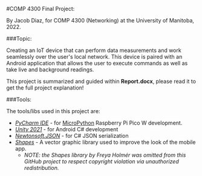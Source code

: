 #COMP 4300 Final Project:

By Jacob Diaz, for COMP 4300 (Networking) at the University of Manitoba, 2022.

###Topic:

Creating an IoT device that can perform data measurements and work seamlessly over the user's local network. This device is paired with an Android application that allows the user to execute commands as well as take live and background readings.

This project is summarized and guided within **Report.docx**, please read it to get the full project explanation!

###Tools:

The tools/libs used in this project are:
* [*PyCharm IDE*](https://www.jetbrains.com/pycharm/) - for [MicroPython](https://micropython.org/) Raspberry Pi Pico W development.
* [*Unity 2021*](https://unity.com/releases/2021-lts) - for Android C# development
* [*Newtonsoft.JSON*](https://www.newtonsoft.com/json) - for C# JSON serialization
* [*Shapes*](https://acegikmo.com/shapes/) - A vector graphic library used to improve the look of the mobile app.
    * *NOTE: the Shapes library by Freya Holmér was omitted from this GitHub project to respect copyright violation via unauthorized redistribution.*
    

    
